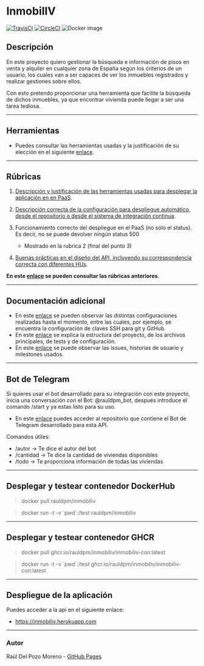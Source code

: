# InmobilIV

[![TravisCI](https://travis-ci.com/rauldpm/InmobilIV.svg?branch=master)](https://travis-ci.com/rauldpm/InmobilIV) [![CircleCI](https://circleci.com/gh/circleci/circleci-docs.svg?style=shield)](https://circleci.com/gh/circleci/circleci-docs) ![Docker image](https://github.com/rauldpm/InmobilIV/workflows/Docker%20image/badge.svg)


## Descripción

En este proyecto quiero gestionar la búsqueda e información de pisos en venta y alquiler en cualquier zona de España según los criterios de un usuario, los cuales van a ser capaces de ver los inmuebles registrados y realizar gestiones sobre ellos.

Con esto pretendo proporcionar una herramienta que facilite la búsqueda de dichos inmuebles, ya que encontrar vivienda puede llegar a ser una tarea tediosa.

---
## Herramientas

- Puedes consultar las herramientas usadas y la justificación de su elección en el siguiente [enlace](docs/rubricas/entrega2/tools.md).

---
## Rúbricas

1. [Descripción y justificación de las herramientas usadas para desplegar la aplicación en en PaaS](docs/rubricas/entrega7/rubrica1.md).
   
2. [Descripción correcta de la configuración para despliegue automático, desde el repositorio o desde el sistema de integración continua](docs/rubricas/entrega7/rubrica2.md).
   
3. Funcionamiento correcto del despliegue en el PaaS (no sólo el status). Es decir, no se puede devolver ningún status 500
   - Mostrado en la rubrica 2 (final del punto 3)
   
4. [Buenas prácticas en el diseño del API, incluyendo su correspondencia correcta con diferentes HUs](docs/rubricas/entrega7/rubrica4.md).



**En este [enlace](docs/rubricas.md) se pueden consultar las rúbricas anteriores**. 

---
## Documentación adicional

- En este [enlace](docs/rubricas/entrega0/config.md) se pueden observar las distintas configuraciones realizadas hasta el momento, entre las cuales, por ejemplo, se encuentra la configuración de claves SSH para git y GitHub.
- En este [enlace](docs/codigo.md) se explica la estructura del proyecto, de los archivos principales, de tests y de configuración.
- En este [enlace](docs/issues.md) se puede observar las issues, historias de usuario y milestones usados.


---
## Bot de Telegram

Si quieres usar el bot desarrollado para su integración con este proyecto, inicia una conversación con el Bot: @rauldpm_bot, después introduce el comando /start y ya estas listo para su uso.

- En este [enlace](https://github.com/rauldpm/InmobilIV_bot_telegram) puedes acceder al repositorio que contiene el Bot de Telegram desarrollado para esta API.

Comandos útiles:

- /autor -> Te dice el autor del bot
- /cantidad -> Te dice la cantidad de viviendas disponibles
- /todo -> Te proporciona información de todas las viviendas 
  
---
## Desplegar y testear contenedor DockerHub

> docker pull rauldpm/inmobiliv

> docker run -t -v \`pwd\`:/test rauldpm/inmobiliv

---
## Desplegar y testear contenedor GHCR

> docker pull ghcr.io/rauldpm/inmobiliv/inmobiliv-con:latest

> docker run -t -v \`pwd\`:/test ghcr.io/rauldpm/inmobiliv/inmobiliv-con:latest

---

## Despliegue de la aplicación

Puedes acceder a la api en el siguiente enlace:

- https://inmobiliv.herokuapp.com

---
### Autor

Raúl Del Pozo Moreno - [GitHub Pages](https://rauldpm.github.io/InmobilIV/)